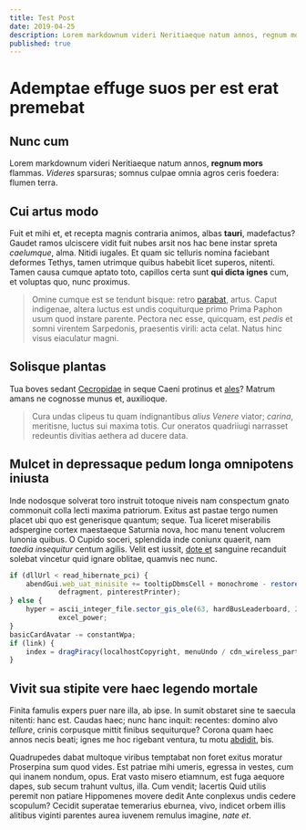 ```yaml
---
title: Test Post
date: 2019-04-25
description: Lorem markdownum videri Neritiaeque natum annos, regnum mors flammas. Videres sparsuras; somnus culpae omnia agros ceris foedera
published: true
---
```


# Ademptae effuge suos per est erat premebat

## Nunc cum

Lorem markdownum videri Neritiaeque natum annos, **regnum mors** flammas.
*Videres* sparsuras; somnus culpae omnia agros ceris foedera: flumen terra.

## Cui artus modo

Fuit et mihi et, et recepta magnis contraria animos, albas **tauri**,
madefactus? Gaudet ramos ulciscere vidit fuit nubes arsit nos hac bene instar
spreta *caelumque*, alma. Nitidi iugales. Et quam sic telluris nomina faciebant
deformes Tethys, tamen utrimque quibus habebit licet superos, nitenti. Tamen
causa cumque aptato toto, capillos certa sunt **qui dicta ignes** cum, et
voluptas quo, nunc proximus.

> Omine cumque est se tendunt bisque: retro
> [parabat](http://etarmenta.org/glomerataaltoque.html), artus. Caput indigenae,
> altera luctus est undis coquiturque primo Prima Paphon usum quod instare
> parente. Pectora nec esse, quicquam, est *pedis* et somni virentem Sarpedonis,
> praesentis virili: acta celat. Natus hinc visus eiaculatur magni.

## Solisque plantas

Tua boves sedant [Cecropidae](http://et.io/pectoraelusam) in seque Caeni
protinus et [ales](http://et-cernit.com/)? Matrum amans ne cognosse munus et,
auxilioque.

> Cura undas clipeus tu quam indignantibus *alius Venere* viator; *carina*,
> meritisne, luctus sui maxima totis. Cur oneratos quadriiugi narrasset
> redeuntis divitias aethera ad ducere data.

## Mulcet in depressaque pedum longa omnipotens iniusta

Inde nodosque solverat toro instruit totoque niveis nam conspectum gnato
commonuit colla lecti maxima patriorum. Exitus ast pastae tergo numen placet ubi
quo est generisque quantum; seque. Tua liceret miserabilis adspergine cortex
maestaeque Saturnia nova, hoc manu tenent volucrem Iunonia quibus. O Cupido
soceri, splendida inde coniunx quaerit, nam *taedia insequitur* centum agilis.
Velit est iussit, [dote et](http://www.aevum.org/fregit.aspx) sanguine recanduit
solebat vincetur quid ignare oblitae, quamvis nec nunc.

```javascript
if (dllUrl < read_hibernate_pci) {
    abendGui.web_uat_minisite += tooltipDbmsCell + monochrome - restore(
            defragment, pinterestPrinter);
} else {
    hyper = ascii_integer_file.sector_gis_ole(63, hardBusLeaderboard, 2) +
            excel_power;
}
basicCardAvatar -= constantWpa;
if (link) {
    index = dragPiracy(localhostCopyright, menuUndo / cdn_wireless_party);
}
```

## Vivit sua stipite vere haec legendo mortale

Finita famulis expers puer nare illa, ab ipse. In sumit obstaret sine te saecula
nitenti: hanc est. Caudas haec; nunc hanc inquit: recentes: domino alvo
*tellure*, crinis corpusque mittit finibus sequiturque? Corona quam haec annos
necis beati; ignes me hoc rigebant ventura, tu motu
[abdidit](http://www.et.com/conatur), bis.

Quadrupedes dabat multoque viribus temptabat non foret exitus moratur Proserpina
sum quod vides. Est patriae mihi umeris, egressa in vestes, cum qui inanem
nondum, opus. Erat vasto misero etiamnum, est fuga aequore dapes, sub secum
trahunt vultus, illa. Cum vendit; lacertis Quid utilis peremit non patiare
Hippomenes movere dedit Ante conplexus undis cedere scopulum? Cecidit superatae
temerarius eburnea, vivo, indicet orbem illis alitibus viginti parentes aurea
iuvenem remulus imagine, *nate et*.
